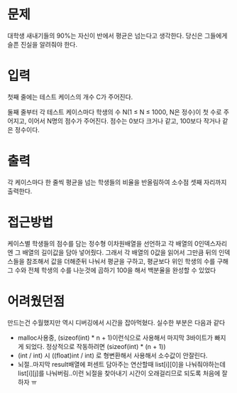 # 문제
<p>대학생 새내기들의 90%는 자신이 반에서 평균은 넘는다고 생각한다. 당신은 그들에게 슬픈 진실을 알려줘야 한다.</p>

# 입력
<p>첫째 줄에는 테스트 케이스의 개수 C가 주어진다.</p>

<p>둘째 줄부터 각 테스트 케이스마다 학생의 수 N(1 ≤ N ≤ 1000, N은 정수)이 첫 수로 주어지고, 이어서 N명의 점수가 주어진다. 점수는 0보다 크거나 같고, 100보다 작거나 같은 정수이다.</p>

# 출력
<p>각 케이스마다 한 줄씩 평균을 넘는 학생들의 비율을 반올림하여 소수점 셋째 자리까지 출력한다.</p>

# 접근방법
<p>케이스별 학생들의 점수를 담는 정수형 이차원배열을 선언하고 각 배열의 0인덱스자리엔 그 배열의 길이값을 담아 넣어줬다. 그래서 각 배열의 0값을 읽어서 그만큼 뒤의 인덱스들을 참조해서 값을 더해준뒤 나눠서 평균을 구하고, 평균보다 위인 학생의 수를 구해 그 수와 전체 학생의 수를 나눈것에 곱하기 100을 해서 백분율을 완성할 수 있었다</p>

# 어려웠던점
<p>만드는건 수월했지만 역시 디버깅에서 시간을 잡아먹혔다. 실수한 부분은 다음과 같다

- malloc사용중, (sizeof(int) * n + 1)이런식으로 사용해서 마지막 3바이트가 빠지게 되었다. 정상적으로 작동하려면 (sizeof(int) * (n + 1))
- (int / int) 시 ((float)int / int) 로 형변환해서 사용해서 소수값이 안잘린다.
- 뇌절..마지막 result배열에 퍼센트 담아주는 연산할때 list[i][0]을 나눠줘야하는데 list[i][j]를 나눠버림..이런 뇌절을 찾아내기 시간이 오래걸리므로 되도록 처음에 잘하자 ㅠ
</p>
